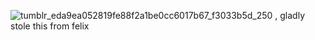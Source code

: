 ![tumblr_eda9ea052819fe88f2a1be0cc6017b67_f3033b5d_250](https://github.com/user-attachments/assets/0f23237e-3a84-4140-b2b7-9e640c150e39) , gladly stole this from felix
